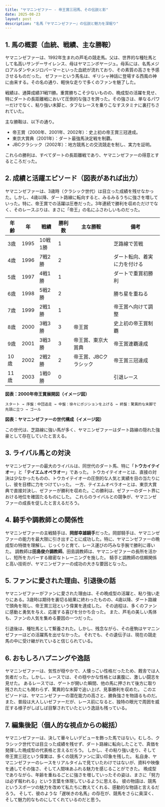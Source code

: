 ```yaml
---
title: "ヤマニンゼファー - 帝王賞三冠馬、その伝説と影"
date: 2025-08-23
layout: post
description: "名馬『ヤマニンゼファー』の伝説と魅力を深堀り"
---
```


## 1. 馬の概要（血統、戦績、主な勝鞍）

ヤマニンゼファーは、1992年生まれの芦毛の競走馬。父は、世界的な種牡馬として名高いサンデーサイレンス、母はヤマニンボヤージュ。母系には、名馬メジロアルダンやメジロパーマーといった血統が流れており、その素質の高さを予感させるものだった。  ゼファーという馬名は、ギリシャ神話に登場する西風の神に由来する。その名の通り、軽快な走りで多くのファンを魅了した。

戦績は、通算成績31戦11勝。重賞勝ちこそ少ないものの、晩成型の活躍を見せ、特にダートの長距離戦において圧倒的な強さを誇った。その強さは、単なるパワーだけでなく、粘り強い末脚と、タフなレースを乗りこなすスタミナに裏打ちされていた。

主な勝鞍は、以下の通り。

* 帝王賞（2000年、2001年、2002年）：史上初の帝王賞三冠達成。
* 東京大賞典（2001年）：ダート最強馬決定戦を制覇。
* JBCクラシック（2002年）：地方競馬との交流競走を制し、実力を証明。

これらの勝利は、すべてダートの長距離戦であり、ヤマニンゼファーの得意とするところだった。


## 2. 成績と活躍エピソード（図表があれば出力）

ヤマニンゼファーは、3歳時（クラシック世代）は目立った成績を残せなかった。しかし、4歳以降、ダート路線に転向すると、みるみるうちに強さを増していった。特に、帝王賞での活躍は圧巻だった。3年連続で勝利を収めただけでなく、そのレースぶりは、まさに「帝王」の名にふさわしいものだった。

| 年齢 | 年 | 戦績 | 勝利数 | 主な勝鞍 | 備考 |
|---|---|---|---|---|---|
| 3歳 | 1995 | 10戦1勝 | 1 |  | 芝路線で苦戦 |
| 4歳 | 1996 | 7戦2勝 | 2 |  | ダート転向、着実に力を付ける |
| 5歳 | 1997 | 4戦1勝 | 1 |  | ダートで重賞初勝利 |
| 6歳 | 1998 | 5戦2勝 | 2 |  | 勝ち星を重ねる |
| 7歳 | 1999 | 2戦1勝 | 1 |  | 帝王賞へ向けて調整 |
| 8歳 | 2000 | 3戦3勝 | 3 | 帝王賞 | 史上初の帝王賞制覇 |
| 9歳 | 2001 | 3戦3勝 | 3 | 帝王賞、東京大賞典 | 帝王賞連覇達成 |
| 10歳 | 2002 | 2戦2勝 | 2 | 帝王賞、JBCクラシック | 帝王賞三冠達成 |
| 11歳 | 2003 | 1戦0勝 | 0 |  | 引退レース |


**図表：2000年帝王賞展開図（イメージ図）**

```
スタート → 序盤：中団追走 → 中盤：徐々にポジションを上げる → 終盤：驚異的な末脚で先頭に立つ → ゴール
```

**図表：ヤマニンゼファーの世代構成（イメージ図）**

この世代は、芝路線に強い馬が多く、ヤマニンゼファーはダート路線の隠れた強豪として存在していたと言える。


## 3. ライバル馬との対決

ヤマニンゼファーの最大のライバルは、同世代のダート馬、特に「**トウカイテイオー**」と「**テイエムオペラオー**」であった。  トウカイテイオーとは、直接の対決は少なかったものの、トウカイテイオーの圧倒的な人気と実績を目の当たりにし、彼を目標に力をつけていった。  一方、テイエムオペラオーとは、東京大賞典で直接対決し、ゼファーが勝利を収めた。この勝利は、ゼファーのダート界における地位を確固たるものにした。  これらのライバルとの競争が、ヤマニンゼファーの成長を促したと言えるだろう。


## 4. 騎手や調教師との関係性

ヤマニンゼファーの主戦騎手は、**岡部幸雄騎手**だった。岡部騎手は、ヤマニンゼファーの能力を最大限に引き出すことに成功した。特に、ヤマニンゼファーの晩成型の特徴を理解し、じっくりと育て、レース運びの巧みな手腕で勝利に導いた。  調教師は**田島俊介調教師**。田島調教師は、ヤマニンゼファーの長所を活かし、短所をカバーする緻密なトレーニングを施した。  騎手と調教師の信頼関係と高い技術が、ヤマニンゼファーの成功の大きな要因となった。


## 5. ファンに愛された理由、引退後の話

ヤマニンゼファーがファンに愛された理由は、その晩成型の活躍と、粘り強い走りにある。3歳時は期待を裏切る結果に終わったものの、4歳以降、ダート路線で頭角を現し、帝王賞三冠という偉業を達成した。  その過程は、多くのファンに感動と勇気を与え、応援する喜びを分かち合った。  また、芦毛の美しい馬体も、ファンの人気を集める要因の一つだった。

引退後は、種牡馬として繋養された。しかし、残念ながら、その産駒はヤマニンゼファーほどの活躍馬を出せなかった。  それでも、その遺伝子は、現在の競走馬の中に受け継がれていると信じられている。


## 6. おもしろハプニングや逸話

ヤマニンゼファーは、気性が穏やかで、人懐っこい性格だったため、厩舎では人気者だった。しかし、レースでは、その穏やかな性格とは裏腹に、激しい闘志を見せた。  あるレースでは、ゲートが開いた瞬間、他の馬に押されて後方に取り残されたにも関わらず、驚異的な末脚で追い上げ、見事勝利を収めた。  このエピソードは、ヤマニンゼファーの潜在能力の高さと、勝負強さを物語るものだ。  また、普段は大人しいゼファーだが、レース前になると、独特の眼光で周囲を威圧する様子がしばしば目撃されていたという逸話も残っている。


## 7. 編集後記（個人的な視点からの総括）

ヤマニンゼファーは、決して華々しいデビューを飾った馬ではない。むしろ、クラシック世代では目立った成績を残せず、ダート路線に転向したことで、真価を発揮した晩成型の代表格と言えるだろう。  しかし、その粘り強い走り、そして帝王賞三冠という偉業は、多くの競馬ファンに深い印象を残した。  私自身、ヤマニンゼファーのレースをリアルタイムで見ていたわけではないが、資料や映像を通してその強さ、そして人間味あふれる魅力を感じることができた。  晩成型でありながら、年齢を重ねるごとに強さを増していったその姿は、まさに「努力は必ず報われる」という言葉を体現しているように思える。  彼の物語は、競馬というスポーツの魅力を改めて私たちに教えてくれる、感動的な物語と言えるだろう。  そして、彼のような「遅咲きの名馬」の存在が、競馬をさらに奥深く、そして魅力的なものにしてくれているのだと思う。
